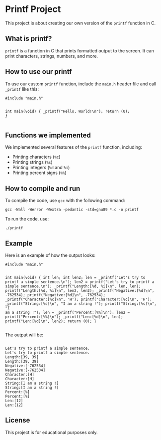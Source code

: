 <h1>Printf Project</h1>
  <p>This project is about creating our own version of the <code>printf</code> function in C.</p>
  <h2>What is printf?</h2>
  <p><code>printf</code> is a function in C that prints formatted output to the screen. It can print characters, strings, numbers, and more.</p>
  <h2>How to use our printf</h2>
  <p>To use our custom <code>printf</code> function, include the <code>main.h</code> header file and call <code>_printf</code> like this:</p>
  <pre><code>#include "main.h"

int main(void)
{
\_printf("Hello, World!\n");
return (0);
}</code></pre>

  <h2>Functions we implemented</h2>
  <p>We implemented several features of the <code>printf</code> function, including:</p>
  <ul>
    <li>Printing characters (<code>%c</code>)</li>
    <li>Printing strings (<code>%s</code>)</li>
    <li>Printing integers (<code>%d</code> and <code>%i</code>)</li>
    <li>Printing percent signs (<code>%%</code>)</li>
  </ul>
  <h2>How to compile and run</h2>
  <p>To compile the code, use <code>gcc</code> with the following command:</p>
  <pre><code>gcc -Wall -Werror -Wextra -pedantic -std=gnu89 *.c -o printf</code></pre>
  <p>To run the code, use:</p>
  <pre><code>./printf</code></pre>
  <h2>Example</h2>
  <p>Here is an example of how the output looks:</p>
  <pre><code>#include "main.h"

int main(void)
{
int len;
int len2;
len = \_printf("Let's try to printf a simple sentence.\n");
len2 = printf("Let's try to printf a simple sentence.\n");
\_printf("Length:[%d, %i]\n", len, len);
printf("Length:[%d, %i]\n", len2, len2);
\_printf("Negative:[%d]\n", -762534);
printf("Negative:[%d]\n", -762534);
\_printf("Character:[%c]\n", 'H');
printf("Character:[%c]\n", 'H');
\_printf("String:[%s]\n", "I am a string !");
printf("String:[%s]\n", "I am a string !");
len = \_printf("Percent:[%%]\n");
len2 = printf("Percent:[%%]\n");
\_printf("Len:[%d]\n", len);
printf("Len:[%d]\n", len2);
return (0);
}</code></pre>

  <p>The output will be:</p>
  <pre><code>
Let's try to printf a simple sentence.
Let's try to printf a simple sentence.
Length:[39, 39]
Length:[39, 39]
Negative:[-762534]
Negative:[-762534]
Character:[H]
Character:[H]
String:[I am a string !]
String:[I am a string !]
Percent:[%]
Percent:[%]
Len:[12]
Len:[12]</code></pre>
  <h2>License</h2>
  <p>This project is for educational purposes only.</p>
